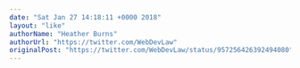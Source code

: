 ```yaml
---
date: "Sat Jan 27 14:18:11 +0000 2018"
layout: "like"
authorName: "Heather Burns"
authorUrl: "https://twitter.com/WebDevLaw"
originalPost: "https://twitter.com/WebDevLaw/status/957256426392494080"
---
```

